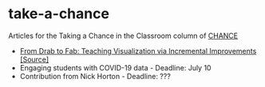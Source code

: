 # take-a-chance

Articles for the Taking a Chance in the Classroom column of [CHANCE](https://www.tandfonline.com/toc/ucha20/current)

- [From Drab to Fab: Teaching Visualization via Incremental Improvements](https://doi.org/10.1080/09332480.2020.1754074) [[Source]](https://github.com/mine-cetinkaya-rundel/take-a-chance/tree/master/2020-02-drab-to-fab)
- Engaging students with COVID-19 data - Deadline: July 10
- Contribution from Nick Horton - Deadline: ???

